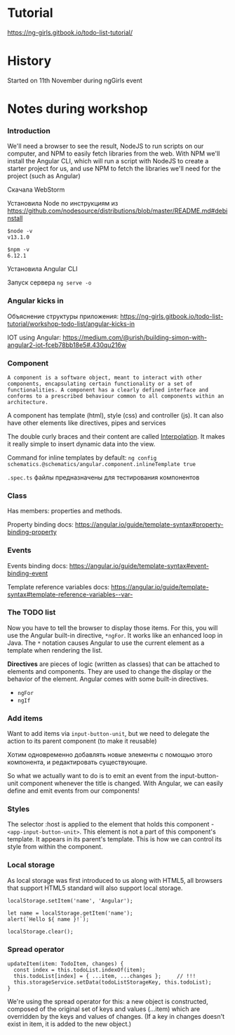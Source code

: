 # Tutorial 
https://ng-girls.gitbook.io/todo-list-tutorial/

# History
Started on 11th November during ngGirls event

# Notes during workshop

### Introduction
We'll need a browser to see the result, NodeJS to run scripts on our computer, and NPM to easily fetch libraries from the web. With NPM we'll install the Angular CLI, which will run a script with NodeJS to create a starter project for us, and use NPM to fetch the libraries we'll need for the project (such as Angular)

Скачала WebStorm

Установила Node по инструкциям из https://github.com/nodesource/distributions/blob/master/README.md#debinstall
```
$node -v
v13.1.0 

$npm -v
6.12.1
```

Установила Angular CLI

Запуск сервера `ng serve -o`


### Angular kicks in

Объяснение структуры приложения: https://ng-girls.gitbook.io/todo-list-tutorial/workshop-todo-list/angular-kicks-in

IOT using Angular: https://medium.com/@urish/building-simon-with-angular2-iot-fceb78bb18e5#.430qu216w


### Component
```
A component is a software object, meant to interact with other components, encapsulating certain functionality or a set of functionalities. A component has a clearly defined interface and conforms to a prescribed behaviour common to all components within an architecture.
```

A component has template (html), style (css) and controller (js). It can also have other elements like directives, pipes and services

The double curly braces and their content are called [Interpolation](https://angular.io/guide/glossary#interpolation). It makes it really simple to insert dynamic data into the view.

Command for inline templates by default:
```ng config schematics.@schematics/angular.component.inlineTemplate true```


`.spec.ts` файлы предназначены для тестирования компонентов


### Class
Has members: properties and methods.

Property binding docs: https://angular.io/guide/template-syntax#property-binding-property

### Events

Events binding docs: https://angular.io/guide/template-syntax#event-binding-event

Template reference variables docs: https://angular.io/guide/template-syntax#template-reference-variables--var-

### The TODO list

Now you have to tell the browser to display those items. For this, you will use the Angular built-in directive, `*ngFor`. It works like an enhanced loop in Java. The `*` notation causes Angular to use the current element as a template when rendering the list.

**Directives** are pieces of logic (written as classes) that can be attached to elements and components. They are used to change the display or the behavior of the element. Angular comes with some built-in directives.
* `ngFor`
* `ngIf`


### Add items

Want to add items via `input-button-unit`, but we need to delegate the action to its parent component (to make it reusable)

Хотим одновременно добавлять новые элементы с помощью этого компонента, и редактировать существующие.

So what we actually want to do is to emit an event from the input-button-unit component whenever the title is changed. With Angular, we can easily define and emit events from our components!

### Styles

The selector :host is applied to the element that holds this component - `<app-input-button-unit>`. This element is not a part of this component's template. It appears in its parent's template. This is how we can control its style from within the component.

### Local storage
As local storage was first introduced to us along with HTML5, all browsers that support HTML5 standard will also support local storage.

```
localStorage.setItem('name', 'Angular');

let name = localStorage.getItem('name'); 
alert(`Hello ${ name }!`);

localStorage.clear();
```

### Spread operator

```
updateItem(item: TodoItem, changes) {
  const index = this.todoList.indexOf(item);
  this.todoList[index] = { ...item, ...changes };     // !!!
  this.storageService.setData(todoListStorageKey, this.todoList);
}
```

We're using the spread operator for this: a new object is constructed, composed of the original set of keys and values (...item) which are overridden by the keys and values of changes. (If a key in changes doesn't exist in item, it is added to the new object.)
